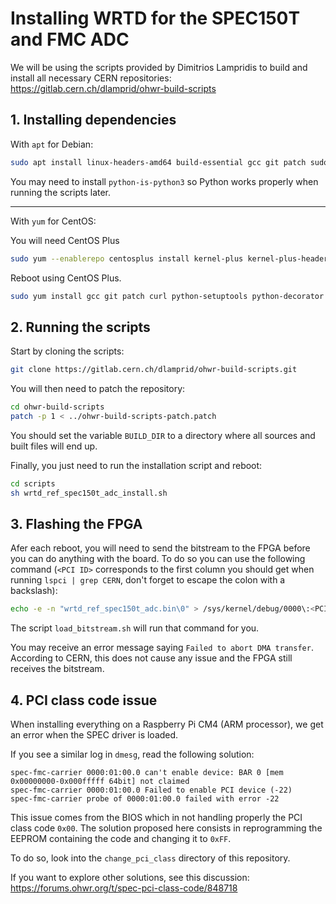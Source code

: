 # Installing WRTD for the SPEC150T and FMC ADC

We will be using the scripts provided by Dimitrios Lampridis to build and install all necessary CERN repositories:
https://gitlab.cern.ch/dlamprid/ohwr-build-scripts

## 1. Installing dependencies 

With `apt` for Debian:
```bash
sudo apt install linux-headers-amd64 build-essential gcc git patch sudo curl lua5.1 python-setuptools python-yaml python-decorator libreadline-dev
```
You may need to install `python-is-python3` so Python works properly when running the scripts later.

---

With `yum` for CentOS:

You will need CentOS Plus
```bash
sudo yum --enablerepo centosplus install kernel-plus kernel-plus-headers kernel-plus-devel
```
Reboot using CentOS Plus.
```bash
sudo yum install gcc git patch curl python-setuptools python-decorator python-yaml readline-devel
```

## 2. Running the scripts

Start by cloning the scripts:
```bash
git clone https://gitlab.cern.ch/dlamprid/ohwr-build-scripts.git
```

You will then need to patch the repository:
```bash
cd ohwr-build-scripts
patch -p 1 < ../ohwr-build-scripts-patch.patch
```

You should set the variable `BUILD_DIR` to a directory where all sources and built files will end up.

Finally, you just need to run the installation script and reboot:
```bash
cd scripts
sh wrtd_ref_spec150t_adc_install.sh
```

## 3. Flashing the FPGA

Afer each reboot, you will need to send the bitstream to the FPGA before you can do anything with the board.
To do so you can use the following command (`<PCI ID>` corresponds to the first column you should get when running `lspci | grep CERN`, don't forget to escape the colon with a backslash):
```bash
echo -e -n "wrtd_ref_spec150t_adc.bin\0" > /sys/kernel/debug/0000\:<PCI ID>/fpga_firmware
```
The script `load_bitstream.sh` will run that command for you.

You may receive an error message saying `Failed to abort DMA transfer`. According to CERN, this does not cause any issue and the FPGA still receives the bitstream.

## 4. PCI class code issue

When installing everything on a Raspberry Pi CM4 (ARM processor), we get an error when the SPEC driver is loaded.

If you see a similar log in `dmesg`, read the following solution:
```
spec-fmc-carrier 0000:01:00.0 can't enable device: BAR 0 [mem 0x00000000-0x000fffff 64bit] not claimed
spec-fmc-carrier 0000:01:00.0 Failed to enable PCI device (-22)
spec-fmc-carrier probe of 0000:01:00.0 failed with error -22
```
This issue comes from the BIOS which in not handling properly the PCI class code `0x00`.
The solution proposed here consists in reprogramming the EEPROM containing the code and changing it to `0xFF`.

To do so, look into the `change_pci_class` directory of this repository.

If you want to explore other solutions, see this discussion:
https://forums.ohwr.org/t/spec-pci-class-code/848718

